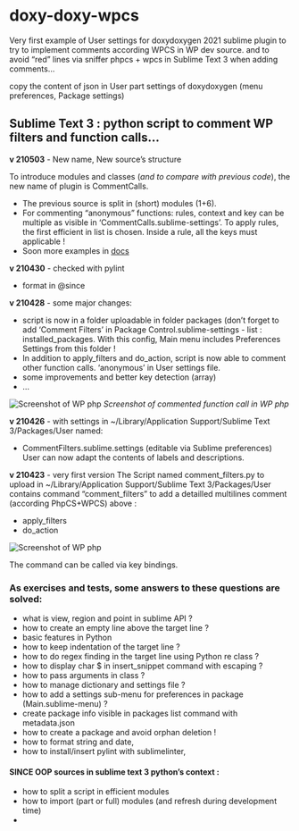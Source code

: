 # doxy-doxy-wpcs
Very first example of User settings for doxydoxygen 2021 sublime plugin to try to implement comments according WPCS in WP dev source.
and to avoid “red” lines via sniffer phpcs + wpcs in Sublime Text 3 when adding comments…

copy the content of json in User part settings of doxydoxygen (menu preferences, Package settings)

## Sublime Text 3 : python script to comment WP filters and function calls…

**v 210503** - New name, New source’s structure

To introduce modules and classes (*and to compare with previous code*), the new name of plugin is CommentCalls.

- The previous source is split in (short) modules (1+6).
- For commenting “anonymous” functions: rules, context and key can be multiple as visible in ‘CommentCalls.sublime-settings’. To apply rules, the first efficient in list is chosen. Inside a rule, all the keys must applicable !
- Soon more examples in [docs](../main/CommentCalls%20Package/README.md) 


**v 210430** - checked with pylint
- format in @since

**v 210428** - some major changes:
- script is now in a folder uploadable in folder packages (don’t forget to add ‘Comment Filters’ in Package Control.sublime-settings - list : installed_packages. With this config, Main menu includes Preferences Settings from this folder !
- In addition to apply_filters and do_action, script is now able to comment other function calls. ‘anonymous’ in User settings file.
- some improvements and better key detection (array)
- …

![Screenshot of WP php](../main/docs/CommentedFunctionCall.png)
*Screenshot of commented function call in WP php*

**v 210426** - with settings in ~/Library/Application Support/Sublime Text 3/Packages/User named:
- CommentFilters.sublime.settings (editable via Sublime preferences)
User can now adapt the contents of labels and descriptions. 

**v 210423** - very first version
The Script named comment_filters.py to upload in
~/Library/Application Support/Sublime Text 3/Packages/User
contains command “comment_filters” to add a detailled multilines comment (according PhpCS+WPCS) above :
- apply_filters
- do_action

![Screenshot of WP php](../main/docs/CommentedApply_Filters.png)

The command can be called via key bindings.

### As exercises and tests, some answers to these questions are solved:
- what is view, region and point in sublime API ?
- how to create an empty line above the target line ?
- basic features in Python
- how to keep indentation of the target line ?
- how to do regex finding in the target line using Python re class ?
- how to display char $ in insert_snippet command with escaping ?
- how to pass arguments in class ?
- how to manage dictionary and settings file ?
- how to add a settings sub-menu for preferences in package (Main.sublime-menu) ?
- create package info visible in packages list command with metadata.json
- how to create a package and avoid orphan deletion !
- how to format string and date,
- how to install/insert pylint with sublimelinter,
#### SINCE OOP sources in sublime text 3 python’s context :
- how to split a script in efficient modules
- how to import (part or full) modules (and refresh during development time)
- 

